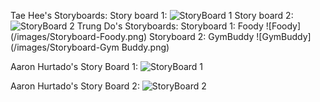 Tae Hee's Storyboards:
Story board 1:
![StoryBoard 1](http://i.imgur.com/8MHxhVi.jpg)
Story board 2:
![StoryBoard 2](http://i.imgur.com/gf3vjwV.jpg)
Trung Do's Storyboards:
Storyboard 1: Foody
![Foody] (/images/Storyboard-Foody.png)
Storyboard 2: GymBuddy
![GymBuddy] (/images/Storyboard-Gym Buddy.png)

Aaron Hurtado's Story Board 1:
![StoryBoard 1](http://i.imgur.com/6qKpc1x.jpg)

Aaron Hurtado's Story Board 2:
![StoryBoard 2](http://i.imgur.com/p5ajkdS.jpg)

